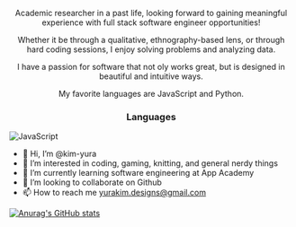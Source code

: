 <p align="center">Academic researcher in a past life, looking forward to gaining meaningful experience with full stack software engineer opportunities!</p>
<p align="center">Whether it be through a qualitative, ethnography-based lens, or through hard coding sessions, I enjoy solving problems and analyzing data.</p>
<p align="center">I have a passion for software that not oly works great, but is designed in beautiful and intuitive ways.</p>
<p align="center">My favorite languages are JavaScript and Python.</p>

<div align="center">
  <h3>Languages</h3>
  
</div>

![JavaScript](https://img.shields.io/badge/javascript-%23323330.svg?style=for-the-badge&logo=javascript&logoColor=%23F7DF1E)

- 👋 Hi, I’m @kim-yura
- 👀 I’m interested in coding, gaming, knitting, and general nerdy things
- 🌱 I’m currently learning software engineering at App Academy
- 💞️ I’m looking to collaborate on Github
- 📫 How to reach me yurakim.designs@gmail.com

[![Anurag's GitHub stats](https://github-readme-stats.vercel.app/api?username=kim-yura)](https://github.com/kim-yura/github-readme-stats)


<!---
kim-yura/kim-yura is a ✨ special ✨ repository because its `README.md` (this file) appears on your GitHub profile.
You can click the Preview link to take a look at your changes.
--->

